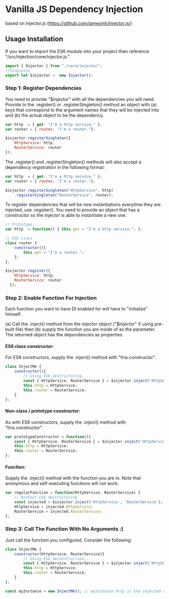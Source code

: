 # Vanilla JS Dependency Injection

based on  Injector.js (https://github.com/jamesmh/Injector.js/)

## Usage Installation


If you want to import the ES6 module into your project then reference "/src/injection/core/injector.js." 

```javascript
import { Injector } from "./core/injector";
//Singleton
export let $injector =  new Injector();
```


### Step 1: Register Dependencies

You need to provide "$injector" with all the dependencies you will need. Provide to the .register() or .registerSingleton() method an object with (a) keys that correspond to the argument names that they will be injected into and (b) the actual object to be the dependency.

```javascript
var http  = { get: "I'm a http service." };
var router = { routes: "I'm a router."};

$injector.registerSingleton({
	HttpService: http,
	RouterService: router
});
```

The .register() and .registerSingleton() methods will also accept a dependency registration in the following format:

```javascript
var http  = { get: "I'm a http service." };
var router = { routes: "I'm a router."};

$injector.registerSingleton("HttpService", http)
	.registerSingleton("RouterService", router);
```

To register dependencies that will be new instantiations everytime they are injected, use .register(). You need to provide an object that has a constructor so the injector is able to instantiate a new one.

```javascript
// Prototype....
var http  = function() { this.get = "I'm a http service."; };

// ES6 class
class router {
	constructor(){
	 	this.get = "I'm a router.";
	};
};

$injector.register({
    HttpService: http, 
    RouterService: router
  });
```


### Step 2: Enable Function For Injection

Each function you want to have DI enabled for will have to "initialize" himself. 

(a) Call the .inject() method from the injector object ("$injector" if using pre-built file) then (b) supply the function you are inside of as the parameter. The returned object has the dependencies as properties.

#### ES6 class constructor:

For ES6 constructors, supply the .inject() method with "this.constructor".

```javascript
class InjectMe {
	constructor(){
		// Using ES6 destructuring...
		const { HttpService, RouterService } = $injector.inject('HttpService', 'RouterService');
		this.http = HttpService;
		this.router = RouterService;
	}
};
```

#### Non-class / prototype constructor:

As with ES6 constructors, supply the .inject() method with "this.constructor".

```javascript
var prototypeConstructor = function(){
	const { HttpService, RouterService } = $injector.inject('HttpService', 'RouterService');
	this.http = HttpService;
	this.router = RouterService;
};
```


#### Function:

Supply the .inject() method with the function you are in. Note that anonymous and self-executing functions will not work.

```javascript
var regularFunction = function(HttpService, RouterService) {
	// Without ES6 destructuring
	const injected = $injector.inject('HttpService', 'RouterService');
	HttpService = injected.HttpService;
	RouterService = injected.RouterService;
};
```


### Step 3: Call The Function With No Arguments :)

Just call the function you configured. Consider the following:

```javascript
class InjectMe {
	constructor(HttpService, RouterService){
		// Using ES6 deconstruction...
		const { HttpService, RouterService } = $injector.inject('HttpService', 'RouterService');
		this.http = HttpService;
		this.router = RouterService;
	}
};

const myInstance = new InjectMe(); // myInstance.http is the injected object that was previous configured....
```
